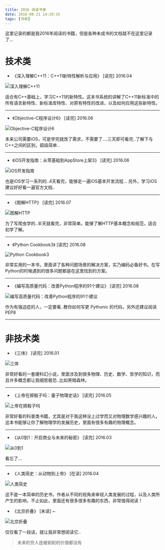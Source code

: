 ```yaml
---
title: 2016 阅读书单
date: 2016-08-21 14:29:15
tags: [书单]
---
```


这里记录的都是我2016年阅读的书籍，但是各种未成书的文档就不在这里记录了...

<!--more-->

# 技术类

* 《深入理解C++11：C++11新特性解析与应用》 [读完]
2016.04

![深入理解C++11](https://img3.doubanio.com/lpic/s26689304.jpg)

适合有C++基础上，学习C++11的新特性。这本书系统的讲解了C++11新标准中的所有语言新特性、新标准库特性、对原有特性的改进，以及如何应用这些新特性。

***

* 《Objective-C程序设计6》 [读完]
2016.06

![Objective-C程序设计6](https://img1.doubanio.com/lpic/s28266087.jpg)

本来公司需要iOS，可是学完就改了需求，不需要了....三天即可看完..了解下与C++之间的区别，超级简单..

***

* 《iOS开发指南：从零基础到AppStore上架3》 [读完]
2016.06

![iOS开发指南](https://img3.doubanio.com/lpic/s28329236.jpg)

也是iOS学习一系列的..4天看完，能够走一遍iOS基本开发流程...
另外，学习iOS建议好好看一遍官方文档..

***

* 《图解HTTP》 [读完]
2016.07

![图解HTTP](https://img3.doubanio.com/lpic/s27283822.jpg)

为了写爬虫学的..半天就看完，非常简单。能够了解HTTP基本概念和规范，适合初学了解。

***

* 《Python Cookbook3》 [读完]
2016.08

![Python Cookbook3](https://img3.doubanio.com/lpic/s28063681.jpg)

非常实用的一本书，里面讲了各种问题场景的解决方案，实乃编码必备好书。在写Python的时候遇到的很多问题都是在这里找到的方案。

***

* 《编写高质量代码：改善Python程序的91个建议》 [读完]
2016.08

![编写高质量代码：改善Python程序的91个建议](https://img3.doubanio.com/lpic/s27308066.jpg)

作为有强迫症的人，一定要看..教你如何写更 Pythonic 的代码，另外还建议阅读 PEP8

***

# 非技术类

* 《三体》 [读完]
2016.01

![三体](https://img3.doubanio.com/lpic/s28357056.jpg)

非常好看的一套硬科幻小说，里面涉及到很多物理、历史、数学、哲学的知识，而且许多概念都让我细思极恐..比如黑暗森林。

***

* 《上帝在掷骰子吗：量子物理史话》 [读完]
2016.05

![上帝在掷骰子吗](https://img3.doubanio.com/lpic/s6475450.jpg)

非常好看的科普类书籍，尤其是对于我这种没上过学而又对物理数学感兴趣的人。这本书能够让你了解物理学的发展历史，里面有很多有趣的物理概念。

***

* 《从0到1：开启商业与未来的秘密》 [读完]
2016.03

![从0到1](https://img3.doubanio.com/lpic/s28012945.jpg)

看忘了...

***

* 《人类简史：从动物到上帝》 [在读]
2016.04

![人类简史](https://img3.doubanio.com/lpic/s27814883.jpg)

这不是一本简单的历史书，作者从不同的视角来审视人类发展的过程，以及人类所产生的影响，不止如此，里面还有很多很多有趣的东西，非常值得阅读！

* 《北京折叠》 [未读]
~

![北京折叠](https://img1.doubanio.com/view/ark_article_cover/retina/public/20769128.jpg)

仅仅看了一段话，就让我非常想阅读它..
>未来的穷人连被剥削的价值都没有